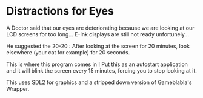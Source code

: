 Distractions for Eyes
======================

A Doctor said that our eyes are deteriorating because we are looking at our LCD screens for too long...
E-Ink displays are still not ready unfortunely...

He suggested the 20-20 : After looking at the screen for 20 minutes, look elsewhere (your cat for example) for 20 seconds.

This is where this program comes in !
Put this as an autostart application and it will blink the screen every 15 minutes, forcing you to stop looking at it.

This uses SDL2 for graphics and a stripped down version of Gameblabla's Wrapper.
